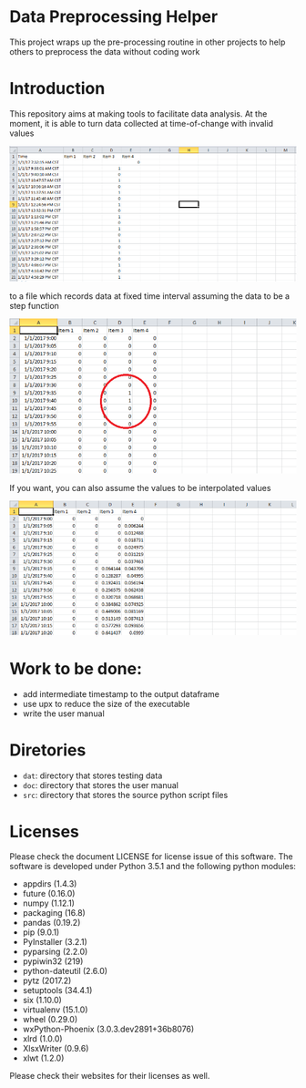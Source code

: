 # Data Preprocessing Helper
This project wraps up the pre-processing routine in other projects to help others to preprocess the data without coding work

# Introduction

This repository aims at making tools to facilitate data analysis. At the moment,
it is able to turn data collected at time-of-change with invalid values

![](https://github.com/howardcheung/auto-data-preprocessor/raw/Documentation/doc/time-of-change.png "Ugly time-of-change data")

to a file which records data at fixed time interval assuming the data
to be a step function

![](https://github.com/howardcheung/auto-data-preprocessor/raw/Documentation/doc/step.png "Preprocessed data assuming step function relationship")

If you want, you can also assume the values to be interpolated values

![](https://github.com/howardcheung/auto-data-preprocessor/raw/Documentation/doc/interpolation.png "Interpolated data")


# Work to be done:
- add intermediate timestamp to the output dataframe
- use upx to reduce the size of the executable
- write the user manual

# Diretories
* `dat`: directory that stores testing data
* `doc`: directory that stores the user manual
* `src`: directory that stores the source python script files

# Licenses

Please check the document LICENSE for license issue of this software. The software is developed under Python 3.5.1 and the following python modules:

* appdirs (1.4.3)
* future (0.16.0)
* numpy (1.12.1)
* packaging (16.8)
* pandas (0.19.2)
* pip (9.0.1)
* PyInstaller (3.2.1)
* pyparsing (2.2.0)
* pypiwin32 (219)
* python-dateutil (2.6.0)
* pytz (2017.2)
* setuptools (34.4.1)
* six (1.10.0)
* virtualenv (15.1.0)
* wheel (0.29.0)
* wxPython-Phoenix (3.0.3.dev2891+36b8076)
* xlrd (1.0.0)
* XlsxWriter (0.9.6)
* xlwt (1.2.0)

Please check their websites for their licenses as well.
